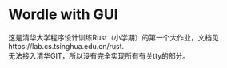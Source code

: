 # Wordle with GUI
这是清华大学程序设计训练Rust（小学期）的第一个大作业，文档见https://lab.cs.tsinghua.edu.cn/rust.  
无法接入清华GIT，所以没有完全实现所有有关tty的部分。
